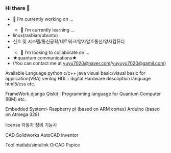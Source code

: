 ### Hi there 👋

- 🔭 I’m currently working on ... 
- - 🌱 I’m currently learning ... 
- linux(rasbian/ubuntu)
- 신호 및 시스템/통신공학/네트워크/양자암호통신/양자컴퓨터
- - 👯 I’m looking to collaborate on ... 
- ★quantum communications★
- (You can contact me at yuyu7020@naver.com/yuyuyu7020@gamil.com)

Available Language
  python
  c/c++
  java
  visual basic/visual basic for application(VBA)
  verilog HDL : digital Hardware description language
  html5/css
  etc.

FrameWork
  django
  Qiskit : Programming language for Quantum Computer (IBM)
  etc.

Embedded System>
  Raspberry pi (based on ARM cortex)
  Arduino (based on Atmega 328)

license
  자동차 정비 기능사

CAD
  Solidworks
  AutoCAD
  inventor

Tool
  matlab/simulink
  OrCAD
  Pspice
